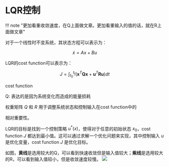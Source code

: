 # LQR控制
!!! note "更加看重收敛速度，在Q上面做文章。更加看重输入的值的话，就在R上面做文章"

对于一个线性时不变系统，其状态方程可以表示为：

$$\dot{x} = Ax + Bu$$



LQR的cost function可以表示为：

$$
J = \int_{t_0}^{t_f} \left( \mathbf{x}^T \mathbf{Q} \mathbf{x} + \mathbf{u}^T \mathbf{R} \mathbf{u} \right) dt
$$

cost function

Q: 表达的是因为系统变化而造成的能量损耗


权重矩阵 $Q$ 和 $R$ 用于调整系统状态和控制输入在cost function中的



相对重要性。

LQR的目标是找到一个控制策略 $u^*(x)$，使得对于任意的初始状态 $x_0$，cost function $J$ 都达到最小值。这可以通过求解一个优化问题来实现，其中控制输入 $u$ 是优化变量，cost function $J$ 是优化目标。


如图，**黄线**是选用较大的Q，可以看到快速收敛但是输入值较大；**紫线**是选用较大的R，可以看到输入值较小，但是收敛速度较慢。
![](https://philfan-pic.oss-cn-beijing.aliyuncs.com/img/20241003155424.png)


